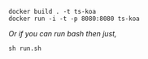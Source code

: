 ```
docker build . -t ts-koa
docker run -i -t -p 8080:8080 ts-koa
```

*Or if you can run bash then just,*

```
sh run.sh
```